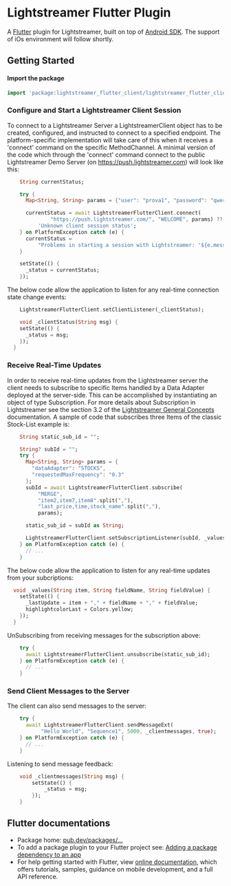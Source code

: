 # Lightstreamer Flutter Plugin

A [Flutter](https://flutter.dev/) plugin for Lightstreamer, built on top of [Android SDK](https://github.com/Lightstreamer/Lightstreamer-lib-client-java).
The support of iOs environment will follow shortly.

## Getting Started

#### Import the package

```dart
import 'package:lightstreamer_flutter_client/lightstreamer_flutter_client.dart';
```

### Configure and Start a Lightstreamer Client Session

To connect to a Lightstreamer Server a LightstreamerClient object has to be created, configured, and instructed to connect to a specified endpoint. The platform-specific implementation will take care of this when it receives a 'connect' command on the specific MethodChannel. A minimal version of the code which through the 'connect' command connect to the public Lightstreamer Demo Server (on https://push.lightstreamer.com) will look like this:

```dart
    String currentStatus;

    try {
      Map<String, String> params = {"user": "prova1", "password": "qwerty!"};

      currentStatus = await LightstreamerFlutterClient.connect(
              "https://push.lightstreamer.com/", "WELCOME", params) ??
          'Unknown client session status';
    } on PlatformException catch (e) {
      currentStatus =
          "Problems in starting a session with Lightstreamer: '${e.message}' .";
    }

    setState(() {
      _status = currentStatus;
    });
```
The below code allow the application to listen for any real-time connection state change events:

```dart
    LightstreamerFlutterClient.setClientListener(_clientStatus);

    void _clientStatus(String msg) {
    setState(() {
      _status = msg;
    });
  }
```

### Receive Real-Time Updates

In order to receive real-time updates from the Lightstreamer server the client needs to subscribe to specific Items handled by a Data Adapter deployed at the server-side. This can be accomplished by instantiating an object of type Subscription. For more details about Subscription in Lightstreamer see the section 3.2 of the [Lightstreamer General Concepts](https://lightstreamer.com/docs/ls-server/latest/General%20Concepts.pdf) documentation. A sample of code that subscribes three Items of the classic Stock-List example is:

```dart
    String static_sub_id = "";

    String? subId = "";
    try {
      Map<String, String> params = {
        "dataAdapter": "STOCKS",
        "requestedMaxFrequency": "0.3"
      };
      subId = await LightstreamerFlutterClient.subscribe(
          "MERGE",
          "item2,item7,item8".split(","),
          "last_price,time,stock_name".split(","),
          params);

      static_sub_id = subId as String;

      LightstreamerFlutterClient.setSubscriptionListener(subId, _values);
    } on PlatformException catch (e) {
      // ...
    }
```

The below code allow the application to listen for any real-time updates from your subcriptions:

```dart
  void _values(String item, String fieldName, String fieldValue) {
    setState(() {
      _lastUpdate = item + "," + fieldName + "," + fieldValue;
      highlightcolorLast = Colors.yellow;
    });
  }
```

UnSubscribing from receiving messages for the subscription above:

```dart
    try {
      await LightstreamerFlutterClient.unsubscribe(static_sub_id);
    } on PlatformException catch (e) {
      // ...
    }
```

### Send Client Messages to the Server

The client can also send messages to the server:

```dart
    try {
      await LightstreamerFlutterClient.sendMessageExt(
           "Hello World", "Sequence1", 5000, _clientmessages, true);
    } on PlatformException catch (e) {
      // ...
    }
```

Listening to send message feedback:

```dart
    void _clientmessages(String msg) {
        setState(() {
            _status = msg;
        });
    }
```


## Flutter documentations

 - Package home: [pub.dev/packages/...]()
 - To add a package plugin to your Flutter project see: [Adding a package dependency to an app](https://flutter.dev/docs/development/packages-and-plugins/using-packages#adding-a-package-dependency-to-an-app)
 - For help getting started with Flutter, view
[online documentation](https://flutter.dev/docs), which offers tutorials,
samples, guidance on mobile development, and a full API reference.

